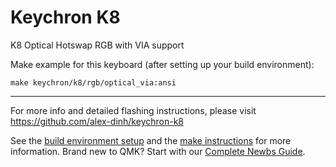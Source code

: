 # Keychron K8

K8 Optical Hotswap RGB with VIA support

Make example for this keyboard (after setting up your build environment):

    make keychron/k8/rgb/optical_via:ansi

* * *
For more info and detailed flashing instructions, please visit https://github.com/alex-dinh/keychron-k8

See the [build environment setup](https://docs.qmk.fm/#/getting_started_build_tools) and the [make instructions](https://docs.qmk.fm/#/getting_started_make_guide) for more information. Brand new to QMK? Start with our [Complete Newbs Guide](https://docs.qmk.fm/#/newbs).
